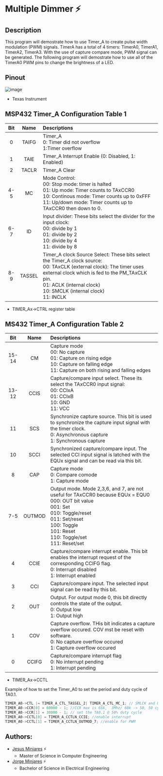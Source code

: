 # **Multiple Dimmer :zap:**

## **Description**
This program will demostrate how to use Timer_A to create pulse width modulation (PWM) signals. TimerA has a total of 4 timers: TimerA0, TimerA1, TimerA2, TimerA3. With the use of capture compare mode, PWM signal can be generated. The following program will demostrate how to use all of the TimerA0 PWM pins to change the brightness of a LED.

## **Pinout**
![image](https://user-images.githubusercontent.com/60948298/146273491-d2079ae0-385a-4f9a-ac03-24f95911efea.png)
- Texas Instrument

## **MSP432 Timer_A Configuration Table 1**
| **Bit**  | **Name**              | **Descriptions** |
| :---: | :---:            | :--- |        
| 0     | TAIFG           | Timer_A <br> 0: Timer did not overflow <br> 1:Timer overflow |  
| 1     | TAIE          |  Timer_A Interrupt Enable (0: Disabled, 1: Enabled)   | 
| 2     | TACLR       |  Timer_A Clear    |
| 4-5   | MC       |  Mode Control: <br> 00: Stop mode: timer is halted <br> 01: Up mode: Timer counts to TAxCCR0 <br> 10: Continous mode: Timer counts up to 0xFFF <br> 11: Up/down mode: Timer counts up to TAxCCR0 then down to 0.   |
| 6-7   | ID | Input divider: These bits select the divider for the input clock: <br> 00: divide by 1 <br> 01: divide by 2 <br> 10: divide by 4 <br> 11: divide by 8|
| 8-9 | TASSEL | Timer_A clock Source Select: These bits select the Timer_A clock source: <br> 00: TAxCLK (external clock): The timer uses external clock which is fed to the PM_TAxCLK pin. <br> 01: ACLK (internal clock) <br> 10: SMCLK (internal clock) <br> 11: INCLK
  * TIMER_Ax->CTRL register table 

## **MS432 Timer_A Configuration Table 2**
| **Bit**  | **Name**              | **Descriptions** |
| :---: | :---:            | :--- |        
| 15-14 | CM | Capture mode <br> 00: No capture <br> 01: Capture on rising edge <br> 10: Capture on falling edge <br> 11: Capture on both rising and falling edges
| 13-12 | CCIS | Capture/compare input select. These its select the TAxCCR0 input signal: <br> 00: CCIxA <br> 01: CCIxB <br> 10: GND <br> 11:  VCC |
| 11 | SCS | Synchronize capture source. This bit is used to synchronize the capture input signal with the timer clock. <br> 0: Asynchronous capture <br> 1: Synchronous capture |
| 10 | SCCI | Synchronized capture/compare input. The selected CCI input signal is latched with the EQUx signal and can be read via this bit. |
| 8 | CAP | Capture mode <br> 0: Compare comode <br> 1: Capture mode |
| 7-5 | OUTMOD | Output mode. Mode 2,3,6, and 7, are not useful for TAxCCR0 because EQUx = EQU0 <br> 000: OUT bit value <br> 001: Set <br> 010: Toggle/reset <br> 011: Set/reset <br> 100: Toggle <br> 101: Reset <br> 110: Toggle/set <br> 111: Reset/set |
| 4 | CCIE | Capture/compare interrupt enable. This bit enables the interrupt request of the corresponding CCIFG flag. <br> 0: Interrupt disabled <br> 1: Interrupt enabled |
| 3 | CCI | Capture/compare input. The selected input signal can be read by this bit. |
| 2 | OUT | Output. For output mode 0, this bit directly controls the state of the output. <br> 0: Output low <br> 1: Output high|
| 1 | COV | Capture overflow. THis bit indicates a capture overflow occured. COV mst be reset with software. <br> 0: No capture overflow occured <br> 1: Capture overflow occured|
| 0 | CCIFG | Capture/compare interrupt flag <br> 0: No interrupt pending <br> 1: Interrupt pending |
  * TIMER_Ax->CCTL

Example of how to set the Timer_A0 to set the period and duty cycle of TA0.1.
~~~c
TIMER_A0->CTL |= TIMER_A_CTL_TASSEL_2| TIMER_A_CTL_MC_1; // SMLCK and UP-MODE
TIMER_A0->CCR[0] = 60000 - 1; //CCR max is 65k,  3Mhz/ 60k -> 50, 50 cycles for 1 second
TIMER_A0->CCR[1] = 30000 - 1; // set the TA0.1 @ 50% duty cycle  
TIMER_A0->CCTL[0] = TIMER_A_CCTLN_CCIE; //enable interrupt
TIMER_A0->CCTL[1] = TIMER_A_CCTLN_OUTMOD_7; //enable for PWM
~~~

## **Authors:**
  - [Jesus Minjares](https://github.com/jminjares4) :zap:
    - Master of Science in Computer Engineering
  - [Jorge Minjares](https://github.com/JorgeMinjares) :zap:
    - Bachelor of Science in Electrical Engineering
